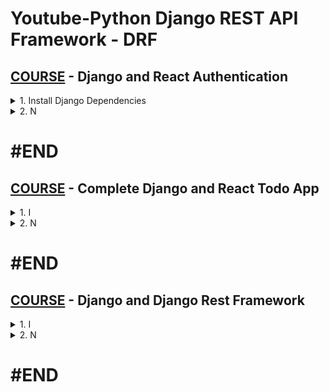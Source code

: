 # Youtube-Python Django REST API Framework - DRF

## [COURSE](https://www.youtube.com/watch?v=-LVXBuYzi00) - Django and React Authentication

<details>
  <summary>1. Install Django Dependencies </summary>

## Setup Django Environment
```x
pip install virtualenv
virtualenv env
source env/bin/activate

python -m venv env
source env/bin/activate
```

## Install Dependencies - Django, DjangoRestFramework, DjangoCorsHeaders

```x
pip install django djangorestframework django-cors-headers
```

```py

```

```py

```

```py

```

```py

```

# #END </details>

<details>
  <summary>2. N </summary>

```py

```

```py

```

```py

```  

```py

```

```py

```

# #END </details>

# #END 

## [COURSE](https://www.youtube.com/watch?v=FdMf_3SurOA) - Complete Django and React Todo App

<details>
  <summary>1. I </summary>

```x
pip install virtualenv
virtualenv env

python -m venv env
```

```py

```

```py

```

```py

```

```py

```

```py

```

# #END </details>

<details>
  <summary>2. N </summary>

```py

```

```py

```

```py

```  

```py

```

```py

```

# #END </details>

# #END

## [COURSE](https://www.youtube.com/watch?v=-LVXBuYzi00) - Django and Django Rest Framework

<details>
  <summary>1. I </summary>

```x
pip install virtualenv
virtualenv env

python -m venv env
```

```py

```

```py

```

```py

```

```py

```

```py

```

# #END </details>

<details>
  <summary>2. N </summary>

```py

```

```py

```

```py

```  

```py

```

```py

```

# #END </details>

# #END 






